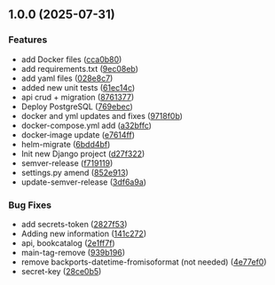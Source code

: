 ## 1.0.0 (2025-07-31)

### Features

* add Docker files ([cca0b80](https://github.com/Robert-Jonjic/diploma-devops/commit/cca0b80ceb88bd1868f585de9b3e7dcd24503941))
* add requirements.txt ([9ec08eb](https://github.com/Robert-Jonjic/diploma-devops/commit/9ec08ebbf0bfe154a1cdfc3b642b2756afe81c15))
* add yaml files ([028e8c7](https://github.com/Robert-Jonjic/diploma-devops/commit/028e8c751ac18b5e7925cc3965d3d7ae3e629152))
* added new unit tests ([61ec14c](https://github.com/Robert-Jonjic/diploma-devops/commit/61ec14c2a91fe9f52a693a51ac3217a970c57833))
* api crud + migration ([8761377](https://github.com/Robert-Jonjic/diploma-devops/commit/8761377e0c4cf6e7a4f6615733d7d22631e8dfff))
* Deploy PostgreSQL ([769ebec](https://github.com/Robert-Jonjic/diploma-devops/commit/769ebecd8bbdd4ae5f5d7b3a78955af77602ccd0))
* docker and yml updates and fixes ([9718f0b](https://github.com/Robert-Jonjic/diploma-devops/commit/9718f0b7836b0544517908530aeffe25c6ae8dc6))
* docker-compose.yml add ([a32bffc](https://github.com/Robert-Jonjic/diploma-devops/commit/a32bffc221c5460749098486824820ec44465348))
* docker‑image update ([e7614ff](https://github.com/Robert-Jonjic/diploma-devops/commit/e7614ff8e12bcb8a804e6b5b1f9d9e5674fcbd0a))
* helm-migrate ([6bdd4bf](https://github.com/Robert-Jonjic/diploma-devops/commit/6bdd4bf39bf8e041df849df2970721226f914e59))
* Init new Django project ([d27f322](https://github.com/Robert-Jonjic/diploma-devops/commit/d27f322dd6d48590e2908a121b305abb4d997264))
* semver-release ([f719119](https://github.com/Robert-Jonjic/diploma-devops/commit/f7191196b9788eb1e254f678ce119afdc6a2c568))
* settings.py amend ([852e913](https://github.com/Robert-Jonjic/diploma-devops/commit/852e9132442997d669aecc196bc679f537487d3c))
* update-semver-release ([3df6a9a](https://github.com/Robert-Jonjic/diploma-devops/commit/3df6a9a45697bbf35093627477a65e7354e08080))

### Bug Fixes

* add secrets-token ([2827f53](https://github.com/Robert-Jonjic/diploma-devops/commit/2827f533a10f763af7ec0b30accd644041b2282b))
* Adding new information ([141c272](https://github.com/Robert-Jonjic/diploma-devops/commit/141c2725095fbfc13a098576455b6dadef03902d))
* api, bookcatalog ([2e1ff7f](https://github.com/Robert-Jonjic/diploma-devops/commit/2e1ff7f5cccd4b23edf7c5d2654b10c27c6b4c22))
* main-tag-remove ([939b196](https://github.com/Robert-Jonjic/diploma-devops/commit/939b196964e12ebc2c36bd7251aabafd3e4e0d67))
* remove backports-datetime-fromisoformat (not needed) ([4e77ef0](https://github.com/Robert-Jonjic/diploma-devops/commit/4e77ef02500d5090a1c557e7c9bca570f9969a56))
* secret-key ([28ce0b5](https://github.com/Robert-Jonjic/diploma-devops/commit/28ce0b59c44ba06bccef243aa248ebd39b78eccd))
